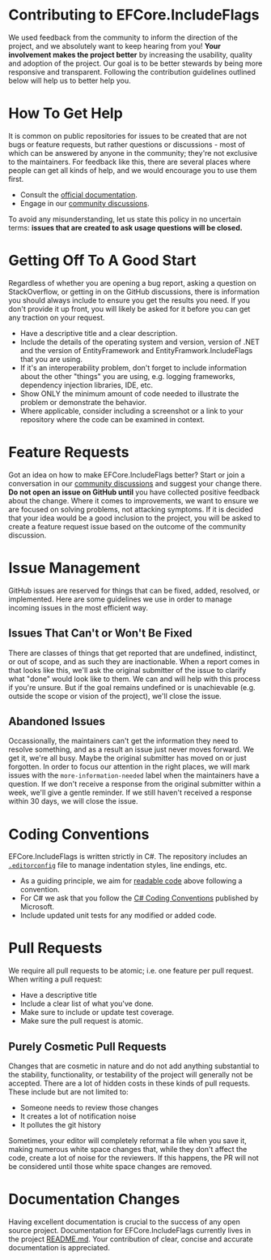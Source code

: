 # Contributing to EFCore.IncludeFlags

We used feedback from the community to inform the direction of the project, and we absolutely want to keep hearing from you! **Your involvement makes the project better** by increasing the usability, quality and adoption of the project. Our goal is to be better stewards by being more responsive and transparent. Following the contribution guidelines outlined below will help us to better help you.

# How To Get Help

It is common on public repositories for issues to be created that are not bugs or feature requests, but rather questions or discussions - most of which can be answered by anyone in the community; they're not exclusive to the maintainers. For feedback like this, there are several places where people can get all kinds of help, and we would encourage you to use them first.

- Consult the [official documentation](https://scottoffen.github.io/efcore-includeflags).
- Engage in our [community discussions](https://github.com/scottoffen/efcore-includeflags/discussions).

To avoid any misunderstanding, let us state this policy in no uncertain terms: **issues that are created to ask usage questions will be closed.**

# Getting Off To A Good Start

Regardless of whether you are opening a bug report, asking a question on StackOverflow, or getting in on the GitHub discussions, there is information you should always include to ensure you get the results you need. If you don't provide it up front, you will likely be asked for it before you can get any traction on your request.

- Have a descriptive title and a clear description.
- Include the details of the operating system and version, version of .NET and the version of EntityFramework and EntityFramwork.IncludeFlags that you are using.
- If it's an interoperability problem, don't forget to include information about the other "things" you are using, e.g. logging frameworks, dependency injection libraries, IDE, etc.
- Show ONLY the minimum amount of code needed to illustrate the problem or demonstrate the behavior.
- Where applicable, consider including a screenshot or a link to your repository where the code can be examined in context.

# Feature Requests

Got an idea on how to make EFCore.IncludeFlags better? Start or join a conversation in our [community discussions](https://github.com/scottoffen/efcore-includeflags/discussions) and suggest your change there. **Do not open an issue on GitHub until** you have collected positive feedback about the change. Where it comes to improvements, we want to ensure we are focused on solving problems, not attacking symptoms. If it is decided that your idea would be a good inclusion to the project, you will be asked to create a feature request issue based on the outcome of the community discussion.

# Issue Management

GitHub issues are reserved for things that can be fixed, added, resolved, or implemented. Here are some guidelines we use in order to manage incoming issues in the most efficient way.

## Issues That Can't or Won't Be Fixed

There are classes of things that get reported that are undefined, indistinct, or out of scope, and as such they are inactionable. When a report comes in that looks like this, we'll ask the original submitter of the issue to clarify what "done" would look like to them. We can and will help with this process if you're unsure. But if the goal remains undefined or is unachievable (e.g. outside the scope or vision of the project), we'll close the issue.

## Abandoned Issues

Occassionally, the maintainers can't get the information they need to resolve something, and as a result an issue just never moves forward. We get it, we're all busy. Maybe the original submitter has moved on or just forgotten. In order to focus our attention in the right places, we will mark issues with the `more-information-needed` label when the maintainers have a question. If we don't receive a response from the original submitter within a week, we'll give a gentle reminder. If we still haven't received a response within 30 days, we will close the issue.

# Coding Conventions

EFCore.IncludeFlags is written strictly in C#. The repository includes an [`.editorconfig`](https://editorconfig.org/) file to manage indentation styles, line endings, etc.

- As a guiding principle, we aim for [readable code](https://www.amazon.com/Art-Readable-Code-Practical-Techniques/dp/0596802293) above following a convention.
- For C# we ask that you follow the [C# Coding Conventions](https://docs.microsoft.com/en-us/dotnet/csharp/programming-guide/inside-a-program/coding-conventions) published by Microsoft.
- Include updated unit tests for any modified or added code.

# Pull Requests

We require all pull requests to be atomic; i.e. one feature per pull request. When writing a pull request:

- Have a descriptive title
- Include a clear list of what you've done.
- Make sure to include or update test coverage.
- Make sure the pull request is atomic.

## Purely Cosmetic Pull Requests

Changes that are cosmetic in nature and do not add anything substantial to the stability, functionality, or testability of the project will generally not be accepted. There are a lot of hidden costs in these kinds of pull requests. These include but are not limited to:

- Someone needs to review those changes
- It creates a lot of notification noise
- It pollutes the git history

Sometimes, your editor will completely reformat a file when you save it, making numerous white space changes that, while they don't affect the code, create a lot of noise for the reviewers. If this happens, the PR will not be considered until those white space changes are removed.

# Documentation Changes

Having excellent documentation is crucial to the success of any open source project. Documentation for EFCore.IncludeFlags currently lives in the project [README.md](README.md). Your contribution of clear, concise and accurate documentation is appreciated.